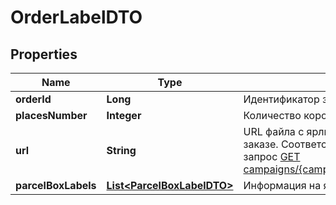 

# OrderLabelDTO

## Properties

Name | Type | Description | Notes
------------ | ------------- | ------------- | -------------
**orderId** | **Long** | Идентификатор заказа. | 
**placesNumber** | **Integer** | Количество коробок в заказе. | 
**url** | **String** | URL файла с ярлыками‑наклейками на все коробки в заказе.  Соответствует URL, по которому выполняется запрос [GET campaigns/{campaignId}/orders/{orderId}/delivery/labels](../../reference/orders/generateOrderLabels.md).  | 
**parcelBoxLabels** | [**List&lt;ParcelBoxLabelDTO&gt;**](ParcelBoxLabelDTO.md) | Информация на ярлыке. | 





